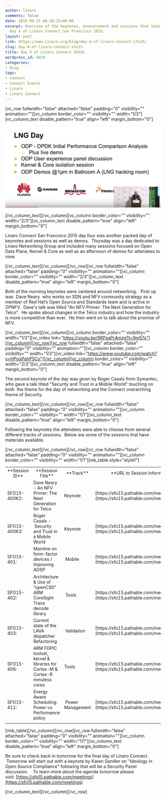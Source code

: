 ```yaml
---
author: linaro
comments: false
date: 2015-09-25 00:20:25+00:00
excerpt: Overview of the keynotes, announcement and sessions that took place during
  day 4 of Linaro Connect San Francisco 2015.
layout: post
link: https://www.linaro.org/blog/day-4-of-linaro-connect-sfo15/
slug: day-4-of-linaro-connect-sfo15
title: Day 4 of Linaro Connect SFO15
wordpress_id: 9459
categories:
- blog
tags:
- connect
- Connect Events
- Linaro
- Linaro Connect
---
```


[vc_row fullwidth="false" attached="false" padding="0" visibility="" animation=""][vc_column border_color="" visibility="" width="1/3"][vc_column_text disable_pattern="true" align="left" margin_bottom="0"]

[![LNG day image](/assets/blog/LNG-day-image.jpg)](/assets/blog/LNG-day-image.jpg)

[/vc_column_text][/vc_column][vc_column border_color="" visibility="" width="2/3"][vc_column_text disable_pattern="true" align="left" margin_bottom="0"]


Linaro Connect San Francisco 2015 day four was another packed day of keynotes and sessions as well as demos.  Thursday was a day dedicated to Linaro Networking Group and included many sessions focused on Open Data Plane, Kernel & Core as well as an afternoon of demos for attendees to view.


[/vc_column_text][/vc_column][/vc_row][vc_row fullwidth="false" attached="false" padding="0" visibility="" animation=""][vc_column border_color="" visibility="" width="2/3"][vc_column_text disable_pattern="true" align="left" margin_bottom="0"]


Both of the morning keynotes were centered around networking.   First up was  Dave Neary  who works on SDN and NFV community strategy as a member of Red Hat’s Open Source and Standards team and is active in OPNFV.  Dave's talk was titled "An NFV Primer: The Next Generation for Telco".  He spoke about changes in the Telco industry and how the industry is more competitive than ever.  He then went on to talk about the promise of NFV.


[/vc_column_text][/vc_column][vc_column border_color="" visibility="" width="1/3"][vc_video link="https://youtu.be/9RPsaPr4mzg?t=9m57s"][/vc_column][/vc_row][vc_row fullwidth="false" attached="false" padding="0" visibility="" animation=""][vc_column border_color="" visibility="" width="1/3"][vc_video link="https://www.youtube.com/watch?v=HPooPahP5Co"][/vc_column][vc_column border_color="" visibility="" width="2/3"][vc_column_text disable_pattern="true" align="left" margin_bottom="0"]


The second keynote of the day was given by Roger Casals from Symantec, who gave a talk titled "Security and Trust in a Mobile World" touching on both  the theme for the day of networking and the Connect overarching theme of Security.


[/vc_column_text][/vc_column][/vc_row][vc_row fullwidth="false" attached="false" padding="0" visibility="" animation=""][vc_column border_color="" visibility="" width="1/1"][vc_column_text disable_pattern="true" align="left" margin_bottom="0"]


Following the keynotes the attendees were able to choose from several different tracks of sessions.  Below are some of the sessions that have materials available.


[/vc_column_text][/vc_column][/vc_row][vc_row fullwidth="false" attached="false" padding="0" visibility="" animation=""][vc_column border_color="" visibility="" width="1/1"][mk_table style="style1"]
<table width="1020" >
<tbody >
<tr >

<td width="90" style="text-align: center;" >**Session ID**
</td>

<td width="347" style="text-align: center;" >**Session Title**
</td>

<td width="64" style="text-align: center;" >**Track**
</td>

<td width="519" style="text-align: center;" >**URL to Session Information**
</td>
</tr>
<tr >

<td width="90" >SFO15-400K2:
</td>

<td width="347" >Dave Neary - An NFV Primer: The Next Generation for Telco
</td>

<td width="64" >Keynote
</td>

<td width="519" >[https://sfo15.pathable.com/meetings/303069](https://sfo15.pathable.com/meetings/303069)
</td>
</tr>
<tr >

<td width="90" >SFO15-400K3:
</td>

<td width="347" >Roger Casals - Security and Trust in a Mobile World
</td>

<td width="64" >Keynote
</td>

<td width="519" >[https://sfo15.pathable.com/meetings/303070](https://sfo15.pathable.com/meetings/303070)
</td>
</tr>
<tr >

<td width="90" >SFO15-401:
</td>

<td width="347" >Mainline on form-factor devices / Improving AOSP
</td>

<td width="64" > Mobile
</td>

<td width="519" >[https://sfo15.pathable.com/meetings/303072](https://sfo15.pathable.com/meetings/303072)
</td>
</tr>
<tr >

<td width="90" >SFO15-402:
</td>

<td width="347" >Architecture & Use of “openCSD” ARM CoreSight Trace decode library
</td>

<td width="64" > Tools
</td>

<td width="519" >[https://sfo15.pathable.com/meetings/303073](https://sfo15.pathable.com/meetings/303073)
</td>
</tr>
<tr >

<td width="90" >SFO15-403:
</td>

<td width="347" >Current state of the LAVA dispatcher Refactoring
</td>

<td width="64" > Validation
</td>

<td width="519" >[https://sfo15.pathable.com/meetings/303074](https://sfo15.pathable.com/meetings/303074)
</td>
</tr>
<tr >

<td width="90" >SFO15-406:
</td>

<td width="347" >ARM FDPIC toolset, kernel & libraries for Cortex-M & Cortex-R mmuless cores
</td>

<td width="64" >Tools
</td>

<td width="519" >[https://sfo15.pathable.com/meetings/303078](https://sfo15.pathable.com/meetings/303078)
</td>
</tr>
<tr >

<td width="90" >SFO15-411:
</td>

<td width="347" >Energy Aware Scheduling: Power vs. Performance policy
</td>

<td width="64" > Power Management
</td>

<td width="519" >[https://sfo15.pathable.com/meetings/303083](https://sfo15.pathable.com/meetings/303083)
</td>
</tr>
<tr >

<td width="90" >
</td>

<td width="347" >
</td>

<td width="64" >
</td>

<td width="519" >
</td>
</tr>
</tbody>
</table>
[/mk_table][/vc_column][/vc_row][vc_row fullwidth="false" attached="false" padding="0" visibility="" animation=""][vc_column border_color="" visibility="" width="1/1"][vc_column_text disable_pattern="true" align="left" margin_bottom="0"]


Be sure to check back in tomorrow for the final day of Linaro Connect.  Tomorrow will start out with a keynote by Karen Sandler on "Ideology in Open Source Compliance" following that will be a Security Panel discussion.    To learn more about the agenda tomorrow please visit: [https://sfo15.pathable.com/meetings](https://sfo15.pathable.com/meetings)


[/vc_column_text][/vc_column][/vc_row]
